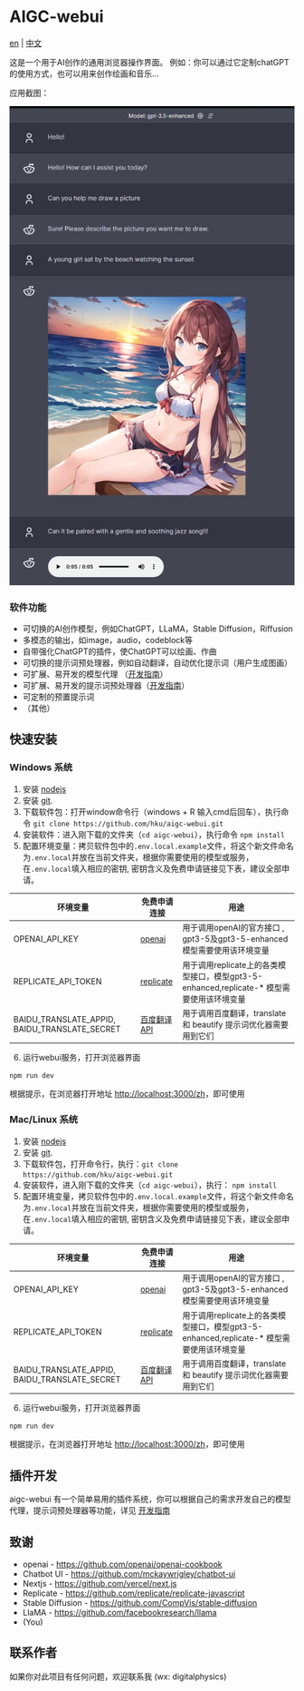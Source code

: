 # AIGC-webui

[en](./README.md) | [中文](./README_cn.md) 

这是一个用于AI创作的通用浏览器操作界面。 例如：你可以通过它定制chatGPT的使用方式，也可以用来创作绘画和音乐...

应用截图：

![screenshot](./docs/images/screenshoot.jpg)

### 软件功能
 
- 可切换的AI创作模型，例如ChatGPT，LLaMA，Stable Diffusion，Riffusion
- 多模态的输出，如image，audio，codeblock等
- 自带强化ChatGPT的插件，使ChatGPT可以绘画、作曲
- 可切换的提示词预处理器，例如自动翻译，自动优化提示词（用户生成图画）
- 可扩展、易开发的模型代理 （[开发指南](docs/Contributing.md)）
- 可扩展、易开发的提示词预处理器（[开发指南](docs/Contributing.md)）
- 可定制的预置提示词
- （其他）

## 快速安装

### Windows 系统
1. 安装 [nodejs](https://nodejs.org) 
2. 安装 [git](https://git-scm.com/download/win).
3. 下载软件包：打开window命令行（windows + R 输入cmd后回车），执行命令 `git clone https://github.com/hku/aigc-webui.git`
4. 安装软件：进入刚下载的文件夹（`cd aigc-webui`），执行命令 `npm install`
5. 配置环境变量：拷贝软件包中的`.env.local.example`文件，将这个新文件命名为`.env.local`并放在当前文件夹，根据你需要使用的模型或服务，在`.env.local`填入相应的密钥, 密钥含义及免费申请链接见下表，建议全部申请。

| 环境变量               |  免费申请连接                  | 用途                                             |
| --------------------- | ------------------------------ | ------------------------------------------------------- |
| OPENAI_API_KEY        |   [openai](https://platform.openai.com/account/api-keys)     |用于调用openAI的官方接口 , gpt3-5及gpt3-5-enhanced模型需要使用该环境变量 |
| REPLICATE_API_TOKEN    | [replicate](https://replicate.com)       | 用于调用replicate上的各类模型接口，模型gpt3-5-enhanced,replicate-* 模型需要使用该环境变量 |
| BAIDU_TRANSLATE_APPID, BAIDU_TRANSLATE_SECRET  | [百度翻译API](http://api.fanyi.baidu.com/product/11)  | 用于调用百度翻译，translate 和  beautify 提示词优化器需要用到它们          |


6. 运行webui服务，打开浏览器界面
```
npm run dev
```
根据提示，在浏览器打开地址 [http://localhost:3000/zh](http://localhost:3000/zh)，即可使用

### Mac/Linux 系统
1. 安装 [nodejs](https://nodejs.org) 
2. 安装 [git](https://git-scm.com/book/zh/v2/%E8%B5%B7%E6%AD%A5-%E5%AE%89%E8%A3%85-Git).
3. 下载软件包，打开命令行，执行：`git clone https://github.com/hku/aigc-webui.git`
4. 安装软件，进入刚下载的文件夹（`cd aigc-webui`），执行： `npm install`
5. 配置环境变量，拷贝软件包中的`.env.local.example`文件，将这个新文件命名为`.env.local`并放在当前文件夹，根据你需要使用的模型或服务，在`.env.local`填入相应的密钥, 密钥含义及免费申请链接见下表，建议全部申请。

| 环境变量               |  免费申请连接                  | 用途                                             |
| --------------------- | ------------------------------ | ------------------------------------------------------- |
| OPENAI_API_KEY        |   [openai](https://platform.openai.com/account/api-keys)     |用于调用openAI的官方接口 , gpt3-5及gpt3-5-enhanced模型需要使用该环境变量 |
| REPLICATE_API_TOKEN    | [replicate](https://replicate.com)       | 用于调用replicate上的各类模型接口，模型gpt3-5-enhanced,replicate-* 模型需要使用该环境变量 |
| BAIDU_TRANSLATE_APPID, BAIDU_TRANSLATE_SECRET  | [百度翻译API](http://api.fanyi.baidu.com/product/11)  | 用于调用百度翻译，translate 和  beautify 提示词优化器需要用到它们          |



6. 运行webui服务，打开浏览器界面
```
npm run dev
```
根据提示，在浏览器打开地址 [http://localhost:3000/zh](http://localhost:3000/zh)，即可使用

## 插件开发

aigc-webui 有一个简单易用的插件系统，你可以根据自己的需求开发自己的模型代理，提示词预处理器等功能，详见 [开发指南](docs/Contributing.md)


## 致谢
- openai - https://github.com/openai/openai-cookbook
- Chatbot UI - https://github.com/mckaywrigley/chatbot-ui
- Nextjs - https://github.com/vercel/next.js
- Replicate - https://github.com/replicate/replicate-javascript
- Stable Diffusion - https://github.com/CompVis/stable-diffusion
- LlaMA - https://github.com/facebookresearch/llama
- (You)

## 联系作者

如果你对此项目有任何问题，欢迎联系我 (wx: digitalphysics)